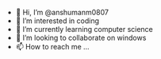 - 👋 Hi, I’m @anshumanm0807
- 👀 I’m interested in coding
- 🌱 I’m currently learning computer science
- 💞️ I’m looking to collaborate on windows
- 📫 How to reach me ...

<!---
anshumanm0807/anshumanm0807 is a ✨ special ✨ repository because its `README.md` (this file) appears on your GitHub profile.
You can click the Preview link to take a look at your changes.
--->
